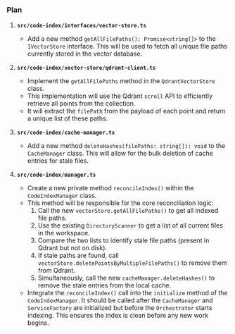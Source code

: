 ### Plan

1.  **`src/code-index/interfaces/vector-store.ts`**
    *   Add a new method `getAllFilePaths(): Promise<string[]>` to the `IVectorStore` interface. This will be used to fetch all unique file paths currently stored in the vector database.

2.  **`src/code-index/vector-store/qdrant-client.ts`**
    *   Implement the `getAllFilePaths` method in the `QdrantVectorStore` class.
    *   This implementation will use the Qdrant `scroll` API to efficiently retrieve all points from the collection.
    *   It will extract the `filePath` from the payload of each point and return a unique list of these paths.

3.  **`src/code-index/cache-manager.ts`**
    *   Add a new method `deleteHashes(filePaths: string[]): void` to the `CacheManager` class. This will allow for the bulk deletion of cache entries for stale files.

4.  **`src/code-index/manager.ts`**
    *   Create a new private method `reconcileIndex()` within the `CodeIndexManager` class.
    *   This method will be responsible for the core reconciliation logic:
        1.  Call the new `vectorStore.getAllFilePaths()` to get all indexed file paths.
        2.  Use the existing `DirectoryScanner` to get a list of all current files in the workspace.
        3.  Compare the two lists to identify stale file paths (present in Qdrant but not on disk).
        4.  If stale paths are found, call `vectorStore.deletePointsByMultipleFilePaths()` to remove them from Qdrant.
        5.  Simultaneously, call the new `cacheManager.deleteHashes()` to remove the stale entries from the local cache.
    *   Integrate the `reconcileIndex()` call into the `initialize` method of the `CodeIndexManager`. It should be called after the `CacheManager` and `ServiceFactory` are initialized but before the `Orchestrator` starts indexing. This ensures the index is clean before any new work begins.
